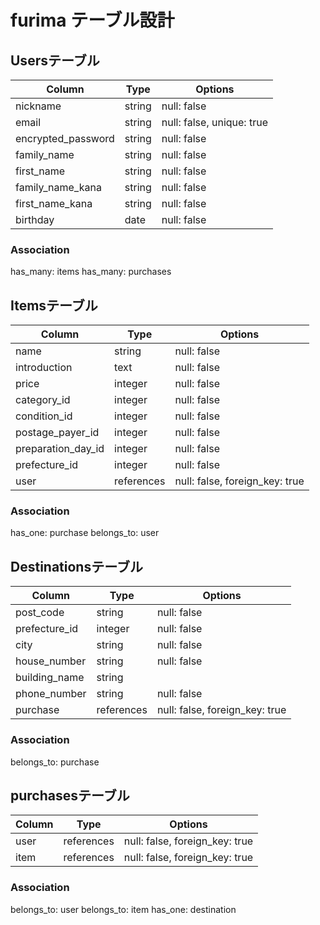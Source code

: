 # furima テーブル設計

## Usersテーブル

|Column             |Type    |Options                   |
|-------------------|--------|--------------------------|
|nickname           |string  |null: false               |
|email              |string  |null: false, unique: true |
|encrypted_password |string  |null: false               |
|family_name        |string  |null: false               |
|first_name         |string  |null: false               |
|family_name_kana   |string  |null: false               |
|first_name_kana    |string  |null: false               |
|birthday           |date    |null: false               |

### Association
has_many: items
has_many: purchases

## Itemsテーブル

|Column             |Type       |Options                        |
|-------------------|-----------|-------------------------------|
|name               |string     |null: false                    |
|introduction       |text       |null: false                    |
|price              |integer    |null: false                    |
|category_id        |integer    |null: false                    |
|condition_id       |integer    |null: false                    |
|postage_payer_id   |integer    |null: false                    |
|preparation_day_id |integer    |null: false                    |
|prefecture_id      |integer    |null: false                    |
|user               |references |null: false, foreign_key: true |


### Association
has_one: purchase
belongs_to: user

## Destinationsテーブル

|Column        |Type       |Options                        |
|--------------|-----------|-------------------------------|
|post_code     |string     |null: false                    |
|prefecture_id |integer    |null: false                    |
|city          |string     |null: false                    |
|house_number  |string     |null: false                    |
|building_name |string     |                               |
|phone_number  |string     |null: false                    |
|purchase      |references |null: false, foreign_key: true |

### Association
belongs_to: purchase

## purchasesテーブル

|Column  |Type       |Options                        |
|--------|-----------|-------------------------------|
|user    |references |null: false, foreign_key: true |
|item    |references |null: false, foreign_key: true |

### Association
belongs_to: user
belongs_to: item
has_one: destination